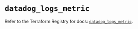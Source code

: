 # `datadog_logs_metric`

Refer to the Terraform Registry for docs: [`datadog_logs_metric`](https://registry.terraform.io/providers/datadog/datadog/3.38.0/docs/resources/logs_metric).
